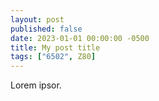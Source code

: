 ```yaml
---
layout: post
published: false
date: 2023-01-01 00:00:00 -0500
title: My post title
tags: ["6502", Z80]
---
```

Lorem ipsor.